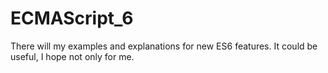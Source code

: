 # ECMAScript_6
There will my examples and explanations for new ES6 features. It could be useful, I hope not only for me.
